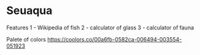 <h1>Seuaqua</h1>

Features
1 - Wikipedia of fish
2 - calculator of glass
3 - calculator of fauna

Palete of colors
https://coolors.co/00a6fb-0582ca-006494-003554-051923
